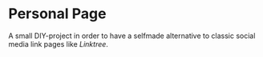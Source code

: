 # Personal Page
A small DIY-project in order to have a selfmade alternative to classic social media link pages like _Linktree_.
